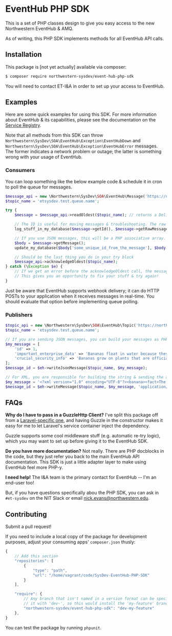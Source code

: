 # EventHub PHP SDK
This is a set of PHP classes design to give you easy access to the new Northwestern EventHub & AMQ.

As of writing, this PHP SDK implements methods for all EventHub API calls.

## Installation
This package is [not yet actually] available via composer:

```sh
$ composer require northwestern-sysdev/event-hub-php-sdk
```

You will need to contact ET-I&A in order to set up your access to EventHub.

## Examples
Here are some quick examples for using this SDK. For more information about EventHub & its capabilities, please see the documentation on the [Service Registry](https://apiserviceregistry.northwestern.edu/AMQ-Dashboard).

Note that all methods from this SDK can throw `Northwestern\SysDev\SOA\EventHub\Exception\EventHubDown` and `Northwestern\SysDev\SOA\EventHub\Exception\EventHubError` messages. The former indicates a network problem or outage; the latter is something wrong with your usage of EventHub.

### Consumers
You can loop something like the below example code & schedule it in cron to poll the queue for messages.

```php
$message_api = new \Northwestern\SysDev\SOA\EventHub\Message('https://northwestern-dev.apigee.net', 'my api key', new GuzzleHttp\Client);
$topic_name = 'etsysdev.test.queue.name';

try {
    $message = $message_api->readOldest($topic_name); // returns a DeliveredMessage object

    // The ID is useful for moving messages & troubleshooting. The raw message will be a plain text representation, ideal for logging!
    log_stuff_in_my_database($message->getId(), $message->getRawMessage());

    // If you use JSON messages, this will be a PHP associative array. For XML, you'll need to getRawMessage() and parse it yourself.
    $body = $message->getMessage();
    update_my_database($body['some_unique_id_from_the_message'], $body['some_other_info']['a_field']);

    // Should be the last thing you do in your try block
    $message_api->acknowledgeOldest($topic_name);
} catch (\Exception $e) {
    // If we get an error before the acknowledgeOldest call, the message won't be ack'd & removed from the queue.
    // This gives you an opportunity to fix your stuff & try again!
}
```

Just be aware that EventHub supports webhook delivery; it can do HTTP POSTs to your application when it receives messages in real-time. You should evaluate that option before implementing queue polling.

### Publishers
```php
$topic_api = new \Northwestern\SysDev\SOA\EventHub\Topic('https://northwestern-dev.apigee.net', 'my api key', new GuzzleHttp\Client);
$topic_name = 'etsysdev.test.queue.name';

// If you are sending JSON messages, you can build your messages as PHP associative arrays and send those.
$my_message = [
    'id' => 1,
    'important_enterprise_data' => 'Bananas float in water because they are less dense in comparison.',
    'crucial_security_info' => 'Bananas grow on plants that are officially considered an herb.',
];
$message_id = $eh->writeJsonMessage($topic_name, $my_message);

// For XML, you are responsible for building the string & sending the appropriate content type.
$my_message = '<?xml version="1.0" encoding="UTF-8"?><banana><fact>The banana is actually classified as a berry.</fact></banana>'; // but you're using an XML builder -- do whatever to cast to string
$message_id = $eh->writeMessage($topic_name, $my_message, 'application/xml');
```

## FAQs
**Why do I have to pass in a GuzzleHttp Client?** I've split this package off from a [Laravel-specific one](https://github.com/NIT-Administrative-Systems/SysDev-laravel-soa), and having Guzzle in the constructor makes it easy for me to let Laravel's service container inject the dependency.

Guzzle supports some cool middleware stuff (e.g. automatic re-try logic), which you may want to set up before giving it to the EventHub SDK.

**Do you have more documentation?** Not really. There are PHP docblocks in the code, but they just refer you back to the main EventHub API documentation. This SDK is just a little adapter layer to make using EventHub feel more PHP-y.

**I need help!** The I&A team is the primary contact for EventHub -- I'm an end-user too!

But, if you have questions specifically abou the PHP SDK, you can ask in `#et-sysdev` on the NIT Slack or email nick.evans@northwestern.edu.

## Contributing
Submit a pull request!

If you need to include a local copy of the package for development purposes, adjust your consuming apps' `composer.json` thusly:

```js
{
    // Add this section
    "repositories": [
        {
            "type": "path",
            "url": "/home/vagrant/code/SysDev-EventHub-PHP-SDK"
        }
    ],

    "require": {
        // Any branch that isn't named in a version format can be specified by prefixing
        // it with 'dev-', so this would install the 'my-feature' branch from a local copy of the package.
        "northwestern-sysdev/event-hub-php-sdk": "dev-my-feature"
    },
}
```

You can test the package by running `phpunit`.
